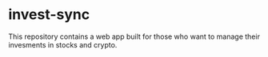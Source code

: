 # invest-sync
This repository contains a web app built for those who want to manage their invesments in stocks and crypto.
